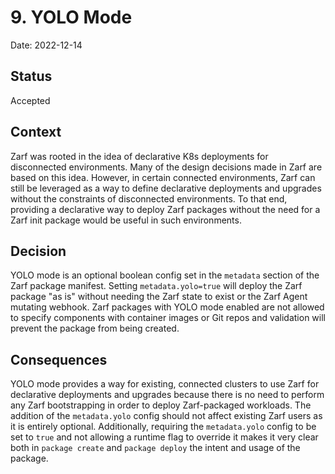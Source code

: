 # 9. YOLO Mode

Date: 2022-12-14

## Status

Accepted

## Context

Zarf was rooted in the idea of declarative K8s deployments for disconnected environments. Many of the design decisions made in Zarf are based on this idea. However, in certain connected environments, Zarf can still be leveraged as a way to define declarative deployments and upgrades without the constraints of disconnected environments. To that end, providing a declarative way to deploy Zarf packages without the need for a Zarf init package would be useful in such environments.

## Decision

YOLO mode is an optional boolean config set in the `metadata` section of the Zarf package manifest. Setting `metadata.yolo=true` will deploy the Zarf package "as is" without needing the Zarf state to exist or the Zarf Agent mutating webhook. Zarf packages with YOLO mode enabled are not allowed to specify components with container images or Git repos and validation will prevent the package from being created.

## Consequences

YOLO mode provides a way for existing, connected clusters to use Zarf for declarative deployments and upgrades because there is no need to perform any Zarf bootstrapping in order to deploy Zarf-packaged workloads. The addition of the `metadata.yolo` config should not affect existing Zarf users as it is entirely optional. Additionally, requiring the `metadata.yolo` config to be set to `true` and not allowing a runtime flag to override it makes it very clear both in `package create` and `package deploy` the intent and usage of the package.
